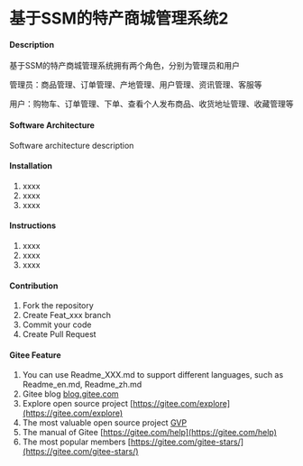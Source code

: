 # 基于SSM的特产商城管理系统2

#### Description
基于SSM的特产商城管理系统拥有两个角色，分别为管理员和用户

管理员：商品管理、订单管理、产地管理、用户管理、资讯管理、客服等

用户：购物车、订单管理、下单、查看个人发布商品、收货地址管理、收藏管理等



#### Software Architecture
Software architecture description

#### Installation

1.  xxxx
2.  xxxx
3.  xxxx

#### Instructions

1.  xxxx
2.  xxxx
3.  xxxx

#### Contribution

1.  Fork the repository
2.  Create Feat_xxx branch
3.  Commit your code
4.  Create Pull Request


#### Gitee Feature

1.  You can use Readme\_XXX.md to support different languages, such as Readme\_en.md, Readme\_zh.md
2.  Gitee blog [blog.gitee.com](https://blog.gitee.com)
3.  Explore open source project [https://gitee.com/explore](https://gitee.com/explore)
4.  The most valuable open source project [GVP](https://gitee.com/gvp)
5.  The manual of Gitee [https://gitee.com/help](https://gitee.com/help)
6.  The most popular members  [https://gitee.com/gitee-stars/](https://gitee.com/gitee-stars/)
